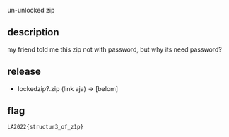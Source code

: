 un-unlocked zip

## description

my friend told me this zip not with password, but why its need password?

## release

- lockedzip?.zip (link aja) -> [belom]

## flag

`LA2022{structur3_of_z1p}`
